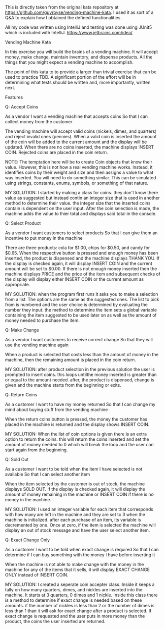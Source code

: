 This is directly taken from the original kata repository at https://github.com/guyroyse/vending-machine-kata. I used it as sort of a Q&A to explain how I obtained the defined functionalities.

All my code was written using IntelliJ and testing was done using JUnit5 which is included with IntelliJ.
https://www.jetbrains.com/idea/




Vending Machine Kata

In this exercise you will build the brains of a vending machine. It will accept money, make change, maintain inventory, and dispense products. All the things that you might expect a vending machine to accomplish.

The point of this kata to to provide a larger than trivial exercise that can be used to practice TDD. A significant portion of the effort will be in determining what tests should be written and, more importantly, written next.

Features


Q:
Accept Coins

As a vendor
I want a vending machine that accepts coins
So that I can collect money from the customer

The vending machine will accept valid coins (nickels, dimes, and quarters) and reject invalid ones (pennies). When a valid coin is inserted the amount of the coin will be added to the current amount and the display will be updated. When there are no coins inserted, the machine displays INSERT COIN. Rejected coins are placed in the coin return.

NOTE: The temptation here will be to create Coin objects that know their value. However, this is not how a real vending machine works. Instead, it identifies coins by their weight and size and then assigns a value to what was inserted. You will need to do something similar. This can be simulated using strings, constants, enums, symbols, or something of that nature.

MY SOLUTION:
I started by making a class for coins. they don't know there value as suggested but instead contin an integer size that is used in another method to determine their value. the integer size that the inserted coins contain is dependent on the user input. After the coin selection is made, the machine adds the value to thier total and displays said total in the console.


Q:
Select Product

As a vendor
I want customers to select products
So that I can give them an incentive to put money in the machine

There are three products: cola for $1.00, chips for $0.50, and candy for $0.65. When the respective button is pressed and enough money has been inserted, the product is dispensed and the machine displays THANK YOU. If the display is checked again, it will display INSERT COIN and the current amount will be set to $0.00. If there is not enough money inserted then the machine displays PRICE and the price of the item and subsequent checks of the display will display either INSERT COIN or the current amount as appropriate.

MY SOLUTION:
when the program first runs it asks you to make a selection from a list. The options are the same as the suggested ones. The list to pick from is numbered and the user choice is determined by evaluating the number they input. the method to determine the item sets a global variable containing the item suggested to be used later on as well as the amount of money needed to purchase the item.


Q:
Make Change

As a vendor
I want customers to receive correct change
So that they will use the vending machine again

When a product is selected that costs less than the amount of money in the machine, then the remaining amount is placed in the coin return.

MY SOLUTION:
after product selection in the previous solution the user is prompted to insert coins. this loops untilthe money inserted is greater than or equal to the amount needed. after, the product is dispensed, change is given and the machine starts from the beginning or exits.


Q:
Return Coins

As a customer
I want to have my money returned
So that I can change my mind about buying stuff from the vending machine

When the return coins button is pressed, the money the customer has placed in the machine is returned and the display shows INSERT COIN.

MY SOLUTION:
When the list of coin options is given there is an extra option to return the coins. this will return the coins inserted and set the amount of money needed to 0 which will break the loop and the user can start again from the beginning.

Q:
Sold Out

As a customer
I want to be told when the item I have selected is not available
So that I can select another item

When the item selected by the customer is out of stock, the machine displays SOLD OUT. If the display is checked again, it will display the amount of money remaining in the machine or INSERT COIN if there is no money in the machine.

MY SOLUTION:
I used an integer variable for each item that corresponds with how many are left in the machine and they are set to 3 when the machine is initialized. after each purchase of an item, its variable is decremented by one. Once at zero, if the item is selected the machine will display an out of stock message and have the user select another item.


Q:
Exact Change Only

As a customer
I want to be told when exact change is required
So that I can determine if I can buy something with the money I have before inserting it

When the machine is not able to make change with the money in the machine for any of the items that it sells, it will display EXACT CHANGE ONLY instead of INSERT COIN.

MY SOLUTION:
I created a seperate coin accepter class. Inside it keeps a tally on how many quarters, dimes, and nickles are inserted into the machine. It starts at 3 quarters, 0 dimes and 1 nickle. Inside this class there is a method to determine if exact change is needed based on these amounts. if the number of nickles is less than 2 or the number of dimes is less than 1 than it will ask for exact change after a product is selected. If exact change is requested and the user puts in more money than the product, the coins the user inserted are returned.
